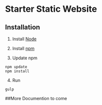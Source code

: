 # Starter Static Website

## Installation

1. Install [Node](https://nodejs.org/)

2. Install [npm](https://docs.npmjs.com/getting-started/installing-node)

3. Update npm
```
npm update
npm install
```
4. Run
```
gulp
```
##More Documention to come

